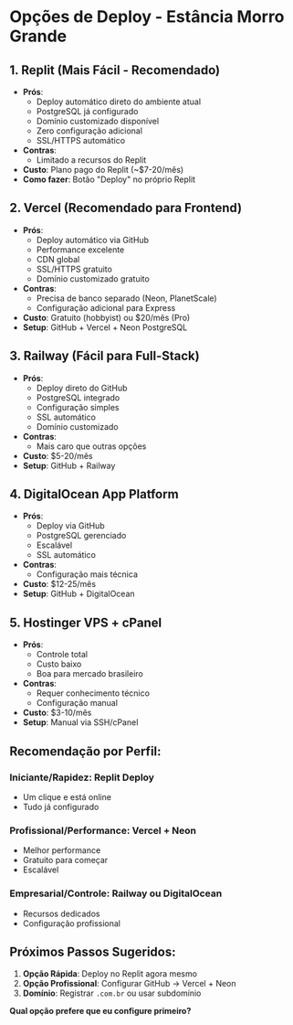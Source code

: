 # Opções de Deploy - Estância Morro Grande

## 1. **Replit (Mais Fácil - Recomendado)**
- **Prós**: 
  - Deploy automático direto do ambiente atual
  - PostgreSQL já configurado
  - Domínio customizado disponível
  - Zero configuração adicional
  - SSL/HTTPS automático
- **Contras**: 
  - Limitado a recursos do Replit
- **Custo**: Plano pago do Replit (~$7-20/mês)
- **Como fazer**: Botão "Deploy" no próprio Replit

## 2. **Vercel (Recomendado para Frontend)**
- **Prós**: 
  - Deploy automático via GitHub
  - Performance excelente
  - CDN global
  - SSL/HTTPS gratuito
  - Domínio customizado gratuito
- **Contras**: 
  - Precisa de banco separado (Neon, PlanetScale)
  - Configuração adicional para Express
- **Custo**: Gratuito (hobbyist) ou $20/mês (Pro)
- **Setup**: GitHub + Vercel + Neon PostgreSQL

## 3. **Railway (Fácil para Full-Stack)**
- **Prós**: 
  - Deploy direto do GitHub
  - PostgreSQL integrado
  - Configuração simples
  - SSL automático
  - Domínio customizado
- **Contras**: 
  - Mais caro que outras opções
- **Custo**: $5-20/mês
- **Setup**: GitHub + Railway

## 4. **DigitalOcean App Platform**
- **Prós**: 
  - Deploy via GitHub
  - PostgreSQL gerenciado
  - Escalável
  - SSL automático
- **Contras**: 
  - Configuração mais técnica
- **Custo**: $12-25/mês
- **Setup**: GitHub + DigitalOcean

## 5. **Hostinger VPS + cPanel**
- **Prós**: 
  - Controle total
  - Custo baixo
  - Boa para mercado brasileiro
- **Contras**: 
  - Requer conhecimento técnico
  - Configuração manual
- **Custo**: $3-10/mês
- **Setup**: Manual via SSH/cPanel

## **Recomendação por Perfil:**

### **Iniciante/Rapidez**: Replit Deploy
- Um clique e está online
- Tudo já configurado

### **Profissional/Performance**: Vercel + Neon
- Melhor performance
- Gratuito para começar
- Escalável

### **Empresarial/Controle**: Railway ou DigitalOcean
- Recursos dedicados
- Configuração profissional

## **Próximos Passos Sugeridos:**

1. **Opção Rápida**: Deploy no Replit agora mesmo
2. **Opção Profissional**: Configurar GitHub → Vercel + Neon
3. **Domínio**: Registrar `.com.br` ou usar subdomínio

**Qual opção prefere que eu configure primeiro?**